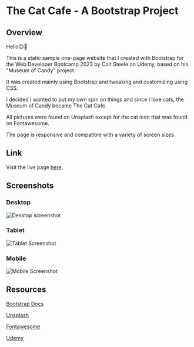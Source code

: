 # The Cat Cafe - A Bootstrap Project

## Overview

Hello😊👋

This is a static sample one-page website that I created with Bootstrap for the Web Developer Bootcamp 2023 by Colt Steele on Udemy, based on his "Museum of Candy" project.

It was created mainly using Bootstrap and tweaking and customizing using CSS. 

I decided I wanted to put my own spin on things and since I love cats, the Museum of Candy
became The Cat Cafe.

All pictures were found on Unsplash except for the cat icon that was found on Fontawesome.

The page is responsive and compatible with a variety of screen sizes.

## Link
Visit the live page [here](http://dev.nodeca.com).

## Screenshots

### Desktop
![Desktop screenshot]()

### Tablet
![Tablet Screenshot]()

### Mobile
![Mobile Screenshot]()

## Resources
[Bootstrap Docs](https://getbootstrap.com/docs/5.3/getting-started/introduction/)

[Unsplash](https://unsplash.com/)

[Fontawesome](https://fontawesome.com/)

[Udemy](https://www.udemy.com/)
